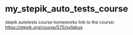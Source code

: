 # my_stepik_auto_tests_course
stepik autotests course homeworks
link to the course: https://stepik.org/course/575/syllabus
